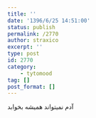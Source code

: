 ```yaml
---
title: ''
date: '1396/6/25 14:51:00'
status: publish
permalink: /2770
author: straxico
excerpt: ''
type: post
id: 2770
category:
    - tytomood
tag: []
post_format: []
---
```

آدم نمیتواند همیشه بخوابد